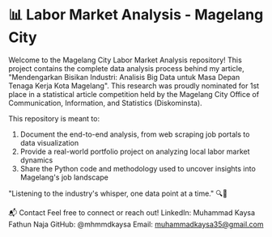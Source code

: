 # 📊 Labor Market Analysis - Magelang City

Welcome to the Magelang City Labor Market Analysis repository!
This project contains the complete data analysis process behind my article, "Mendengarkan Bisikan Industri: Analisis Big Data untuk Masa Depan Tenaga Kerja Kota Magelang". This research was proudly nominated for 1st place in a statistical article competition held by the Magelang City Office of Communication, Information, and Statistics (Diskominsta).

This repository is meant to:
1. Document the end-to-end analysis, from web scraping job portals to data visualization
2. Provide a real-world portfolio project on analyzing local labor market dynamics
3. Share the Python code and methodology used to uncover insights into Magelang's job landscape

"Listening to the industry's whisper, one data point at a time." 🔍🐍

📬 Contact
Feel free to connect or reach out!
LinkedIn: Muhammad Kaysa Fathun Naja
GitHub: @mhmmdkaysa
Email: muhammadkaysa35@gmail.com
